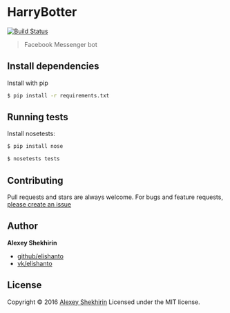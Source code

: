 # HarryBotter
[![Build Status](https://travis-ci.org/Elishanto/HarryBotter.svg?branch=master)](https://travis-ci.org/Elishanto/HarryBotter)
> Facebook Messenger bot

## Install dependencies

Install with pip

```sh
$ pip install -r requirements.txt
```

## Running tests

Install nosetests:
```sh
$ pip install nose
```

```sh
$ nosetests tests
```

## Contributing

Pull requests and stars are always welcome. For bugs and feature requests, [please create an issue](https://github.com/elishanto/HarryBotter/issues)

## Author

**Alexey Shekhirin**

* [github/elishanto](https://github.com/elishanto)
* [vk/elishanto](http://vk.com/elishanto)

## License

Copyright © 2016 [Alexey Shekhirin](https://github.com/elishanto)
Licensed under the MIT license.
